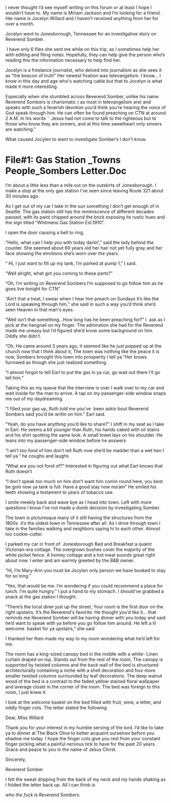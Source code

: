 I never thought I’d see myself writing on this forum or at least I hope I wouldn’t have to. My name is Miriam Jackson and I’m looking for a friend. Her name is Jocelyn Willard and I haven’t received anything from her for over a month. 

Jocelyn went to Jonesborough, Tennessee for an investigative story on Reverend Somber.

 I have only 6 files she sent me while on this trip, as I sometimes help her with editing and filing notes. Hopefully, they can help give the person who’s reading this the information necessary to help find her.

Jocelyn is a freelance journalist, who delved into journalism as she sees it as “the beacon of truth” Her newest fixation was televangelism. I know… I know in this day and age who's watching cable but that to Jocelyn is what made it more interesting. 

Especially when she stumbled across Reverend Somber, unlike his name Reverend Sombers is charismatic ( as most in televangelism are) and speaks with such a feverish devotion you’d think you’re hearing the voice of God speak through him. He can often be found preaching on CTN at around 2 A.M. In his words \`\` Jesus had not come to talk to the righteous but to those who know they are sinners, and at this time sweetheart only sinners are watching.”

What caused Jocylen to want to investigate Somber’s I don’t know.

# File#1: Gas Station _Towns People_Sombers Letter.Doc

I’m about a little less than a mile out on the outskirts of Jonesborough. I make a stop at the only gas station I’ve seen since leaving Route 321 about 30 minutes ago. 

As I get out of my car I take in the sun something I don’t get enough of in Seattle. The gas station still has the reminiscence of different decades passed; with its paint chipped around the brick exposing its rustic hues and the sign tilted “Whitmens Gas Station Est.1910”. 

I open the door causing a bell to ring, 

“Hello, what can I help you with today darlin’,” said the lady behind the counter. She seemed about 60 years old her hair not yet fully gray and her face showing the emotions she’s worn over the years.

“ Hi, I just want to fill up my tank, I’m parked at pump 1,” I said.

“Well alright, what got you coming to these parts?”

“Oh, I’m writing on Reverend Sombers I’m supposed to go follow him as he goes live tonight for CTN”

“Ain’t that a treat, I swear when I hear him preach on Sundays it’s like the Lord is speaking through him,” she said in such a way you’d think she’d seen Heaven in that man's eyes.

“Well isn’t that something…How long has he been preaching for?” I  ask as I pick at the hangnail on my finger. The admiration she had for the Reverend made me uneasy but I’d figured she’d know some background on him. Oddly she didn’t.

“Oh, He came around 3 years ago, it seemed like he just popped up at the church now that I think about it, The town was nothing like the peace it is now, Sombers brought this town into prosperity I tell ya.”Her brows furrowed as though she just realized something. 

“I almost forgot to tell Earl to put the gas in ya car, go wait out there I’ll go tell him.”

Taking this as my queue that the interview is over I walk over to my car and wait inside for the man to arrive. A tap on my passenger-side window snaps me out of my daydreaming.

“I filled your gas up, Ruth told me you’ve  been askin bout Reverend Sombers said you’d be writin on him.” Earl said.

“Yeah, do you have anything you’d like to share?” I shift in my seat as I take in Earl. He seems a bit younger than Ruth, his hands caked with oil stains and his shirt spotting the same look. A small towel lays on his shoulder. He leans into my passenger-side window before he answers

“I ain’t too fond of him don’t tell Ruth now she’d be madder than a wet hen I tell ya.” he coughs and laughs

“What are you not fond of?” Interested in figuring out what Earl knows that Ruth doesn’t

“I don’t speak too much on him don’t want him comin round here, you best be goin now ya tank is full. Have a good stay now ma’am” He smiled his teeth showing a testament to years of tobacco use.

I smile meekly back and wave bye as I head into town. Left with more questions I know I’ve not made a dumb decision by investigating Somber.

The town is picturesque many of it still having the structures from the 1800s  it’s the oldest town in Tennessee after all. As I drive through town I take in the families walking and neighbors saying hi to each other. Almost too cookie-cutter.

I parked my car in front of  Jonesborough Bed and Breakfast a quaint Victorian-era cottage. The overgrown bushes cover the majority of the white picket fence. A homey cottage and a hot meal sounds great right about now. I enter and am warmly greeted by the B&B owner.

“Hi, I’m Mary-Ann you must be Jocylen only person we have booked to stay for so long.” 

“Yes, that would be me. I’m wondering if you could recommend a place for lunch. I'm quite hungry.” I put a hand to my stomach. I should've grabbed a snack at the gas station I thought.

“There’s the local diner just up the street, Your room is the first door on the right upstairs. It’s the Reverend's favorite. He thought you’d like it… that reminds me Reverend Somber will be having dinner with you today and said he’d want to speak with ya before you go follow him around. He left a lil welcome  basket for ya upstairs,” she said 

I thanked her then made my way to my room wondering what he’d left for me.

The room has a king-sized canopy bed in the middle with a white- Linen curtain draped on top. Stands out from the rest of the room, The canopy is supported by twisted columns and the back wall of the bed is structured architecturally containing a niche with a shell decoration and four more smaller twisted columns surrounded by leaf decorations. The deep walnut wood of the bed is a contrast to the faded yellow stained floral wallpaper and average closet in the corner of the room. The bed was foreign to this room, I just knew it.

I look at the welcome basket on the bed filled with fruit, wine, a letter, and oddly finger cots. The letter stated the following 

Dear, Miss Willard

Thank you for your interest in my humble serving of the lord. I’d like to take ya to dinner at The Black Olive to better acquaint ourselves before you shadow me today. I hope the finger cots give you rest from your constant finger picking what a painful nervous tick to have for the past 20 years. Grace and peace to you in the name of Jesus Christ.

Sincerely,

Reverend Somber

I felt the sweat dripping from the back of my neck and my hands shaking as I folded the letter back up. All I can think is 

*who the fuck is Reverand Sombers.*

 